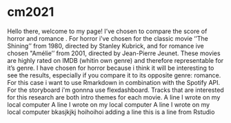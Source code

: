 # cm2021


Hello there, welcome to my page! I’ve chosen to compare the score of horror and romance . For horror i’ve chosen for the classic movie ‘’The Shining’’ from 1980, directed by Stanley Kubrick, and for romance ive chosen "Amélie’’ from 2001, directed by Jean-Pierre Jeunet. These movies are highly rated on IMDB (whitin own genre) and therefore representable for it’s genre. I have chosen for horror because i think it will be interesting to see the results, especially if you compare it to its opposite genre: romance.
For this case i want to use Rmarkdown in combination with the Spotify API. For the storyboard i'm gonnna use flexdashboard. 
Tracks that are interested for this research are both intro themes for each movie. 
A line I wrote on my local computer
A line I wrote on my local computer
A line I wrote on my local computer
bkasjkjkj
hoihoihoi
adding a line
this is a line from Rstudio